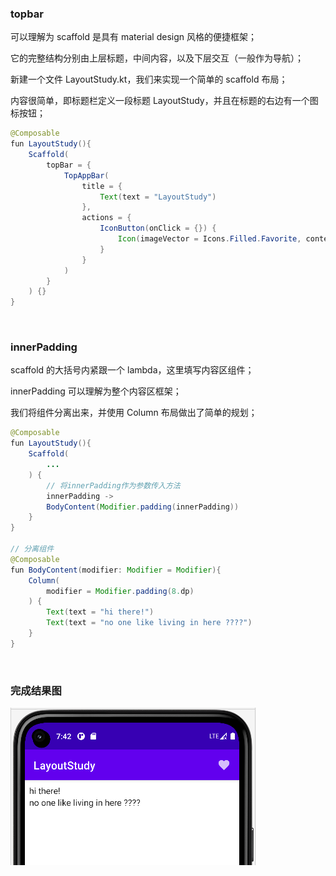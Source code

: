 ### topbar

可以理解为 scaffold 是具有 material design 风格的便捷框架；

它的完整结构分别由上层标题，中间内容，以及下层交互（一般作为导航）；

新建一个文件 LayoutStudy.kt，我们来实现一个简单的 scaffold 布局；

内容很简单，即标题栏定义一段标题 LayoutStudy，并且在标题的右边有一个图标按钮；

```java
@Composable
fun LayoutStudy(){
    Scaffold(
        topBar = {
            TopAppBar(
                title = {
                    Text(text = "LayoutStudy")
                },
                actions = {
                    IconButton(onClick = {}) {
                        Icon(imageVector = Icons.Filled.Favorite, contentDescription = "null")
                    }
                }
            )
        }
    ) {}
}
```

<br>

### innerPadding

scaffold 的大括号内紧跟一个 lambda，这里填写内容区组件；

innerPadding 可以理解为整个内容区框架；

我们将组件分离出来，并使用 Column 布局做出了简单的规划；

```java
@Composable
fun LayoutStudy(){
    Scaffold(
        ...
    ) {
        // 将innerPadding作为参数传入方法
        innerPadding ->
        BodyContent(Modifier.padding(innerPadding))
    }
}

// 分离组件
@Composable
fun BodyContent(modifier: Modifier = Modifier){
    Column(
        modifier = Modifier.padding(8.dp)
    ) {
        Text(text = "hi there!")
        Text(text = "no one like living in here ????")
    }
}
```

<br>

### 完成结果图

![](../imgs/compose/bas-scaffold/bs1.png)

